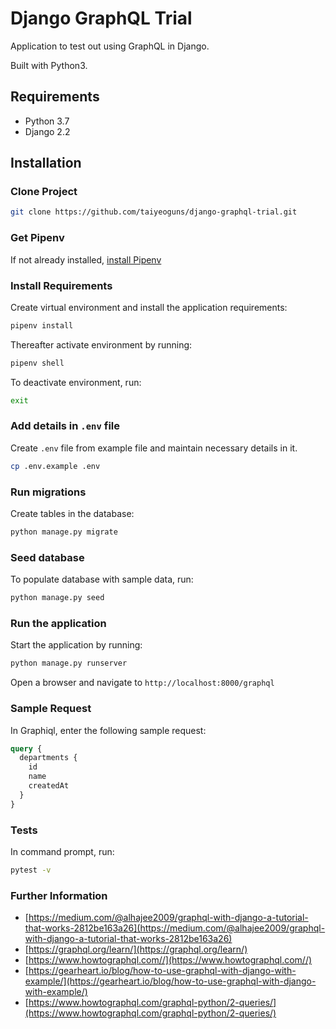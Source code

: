# Django GraphQL Trial

Application to test out using GraphQL in Django.

Built with Python3.

## Requirements

- Python 3.7
- Django 2.2

## Installation

### Clone Project

```sh
git clone https://github.com/taiyeoguns/django-graphql-trial.git
```

### Get Pipenv

If not already installed, [install Pipenv](https://pipenv.readthedocs.io/en/latest/install/#installing-pipenv)

### Install Requirements

Create virtual environment and install the application requirements:

```sh
pipenv install
```

Thereafter activate environment by running:

```sh
pipenv shell
```

To deactivate environment, run:

```sh
exit
```

### Add details in `.env` file

Create `.env` file from example file and maintain necessary details in it.

```sh
cp .env.example .env
```

### Run migrations

Create tables in the database:

```sh
python manage.py migrate
```

### Seed database

To populate database with sample data, run:

```sh
python manage.py seed
```

### Run the application

Start the application by running:

```sh
python manage.py runserver
```

Open a browser and navigate to `http://localhost:8000/graphql`

### Sample Request

In Graphiql, enter the following sample request:

```graphql
query {
  departments {
    id
    name
    createdAt
  }
}
```

### Tests

In command prompt, run:

```sh
pytest -v
```

### Further Information

- [https://medium.com/@alhajee2009/graphql-with-django-a-tutorial-that-works-2812be163a26](https://medium.com/@alhajee2009/graphql-with-django-a-tutorial-that-works-2812be163a26)
- [https://graphql.org/learn/](https://graphql.org/learn/)
- [https://www.howtographql.com//](https://www.howtographql.com//)
- [https://gearheart.io/blog/how-to-use-graphql-with-django-with-example/](https://gearheart.io/blog/how-to-use-graphql-with-django-with-example/)
- [https://www.howtographql.com/graphql-python/2-queries/](https://www.howtographql.com/graphql-python/2-queries/)

